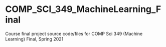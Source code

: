 # COMP_SCI_349_MachineLearning_Final
Course final project source code/files for COMP Sci 349 (Machine Learning) Final, Spring 2021
